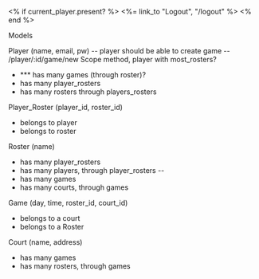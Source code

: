 <% if current_player.present? %>
          <%= link_to "Logout", "/logout" %>
        <% end %>


Models

Player (name, email, pw) -- player should be able to create game -- /player/:id/game/new
Scope method, player with most_rosters?
- *** has many games (through roster)?
- has many player_rosters
- has many rosters through players_rosters

Player_Roster (player_id, roster_id)
- belongs to player
- belongs to roster

Roster (name)
- has many player_rosters
- has many players, through player_rosters
--
- has many games
- has many courts, through games

Game (day, time, roster_id, court_id)
- belongs to a court
- belongs to a Roster

Court (name, address)
- has many games
- has many rosters, through games